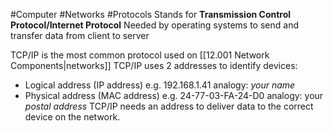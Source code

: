 #Computer #Networks #Protocols 
Stands for **Transmission Control Protocol/Internet Protocol**
Needed by operating systems to send and transfer data from client to server

TCP/IP is the most common protocol used on [[12.001 Network Components|networks]] 
TCP/IP uses 2 addresses to identify devices:
- Logical address (IP address) e.g. 192.168.1.41 analogy: *your name*
- Physical address (MAC address) e.g. 24-77-03-FA-24-D0 analogy: your *postal address*
TCP/IP needs an address to deliver data to the correct device on the network.
